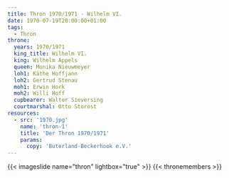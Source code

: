 ```yaml
---
title: Thron 1970/1971 - Wilhelm VI.
date: 1970-07-19T20:00:00+01:00
tags:
  - Thron
throne:
  years: 1970/1971
  king_title: Wilhelm VI.
  king: Wilhelm Appels
  queen: Monika Nieuwmeyer
  loh1: Käthe Hoffjann
  loh2: Gertrud Stenau
  moh1: Erwin Hork
  moh2: Willi Hoff
  cupbearer: Walter Sieversing
  courtmarshal: Otto Storost
resources:
  - src: '1970.jpg'
    name: 'thron-1'
    title: 'Der Thron 1970/1971'
    params:
      copy: 'Buterland-Beckerhook e.V.'
---
```

{{< imageslide name="thron" lightbox="true" >}}
{{< thronemembers >}}
